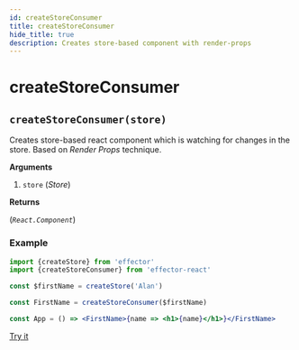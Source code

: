 ```yaml
---
id: createStoreConsumer
title: createStoreConsumer
hide_title: true
description: Creates store-based component with render-props
---
```


# createStoreConsumer

## `createStoreConsumer(store)`

Creates store-based react component which is watching for changes in the store. Based on _Render Props_ technique.

**Arguments**

1. `store` (_Store_)

**Returns**

(_`React.Component`_)

### Example

```jsx
import {createStore} from 'effector'
import {createStoreConsumer} from 'effector-react'

const $firstName = createStore('Alan')

const FirstName = createStoreConsumer($firstName)

const App = () => <FirstName>{name => <h1>{name}</h1>}</FirstName>
```

[Try it](https://share.effector.dev/HbH1tpzQ)
